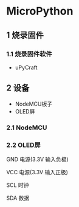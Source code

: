 # MicroPython

## 1 烧录固件

### 1.1 烧录固件软件

- uPyCraft

## 2 设备

- NodeMCU板子
- OLED屏

### 2.1 NodeMCU

### 2.2 OLED屏

GND  电源(3.3V 输入负极)

VCC  电源(3.3V 输入正极)

SCL  时钟

SDA  数据